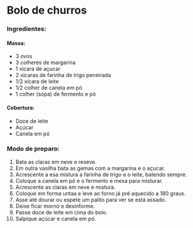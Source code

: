 # Bolo de churros

### Ingredientes:

#### Massa:
 - 3 ovos
 - 3 colheres de margarina
 - 1 xícara de açucar
 - 2 xícaras de farinha de trigo peneirada
 - 1/2 xícara de leite
 - 1/2 colher de canela em pó
 - 1 colher (sopa) de fermento e pó

#### Cobertura:
 - Doce de leite
 - Açúcar
 - Canela em pó

### Modo de preparo:
 1. Bata as claras em neve e reseve.
 2. Em outra vasilha bata as gemas com a margarina e o açucar.
 3. Acrescente a esa mistura a farinha de trigo e o leite, batendo sempre.
 4. Coloque a canela em pó e o fermento e mexa para misturar.
 5. Acrescente as claras em neve e mistura.
 6. Coloque em forma untaa e leve ao forno já pré aquecido a 180 graus.
 7. Asse até dourar ou espete um palito para ver se está assado.
 8. Deixe ficar morno e desinforme.
 9. Passe doce de leite em cima do bolo.
 10. Salpique açúcar e canela em pó.